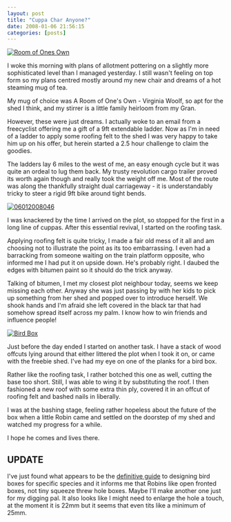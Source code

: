 ```yaml
---
layout: post
title: "Cuppa Char Anyone?"
date: 2008-01-06 21:56:15
categories: [posts]
---
```


[![Room of Ones Own](https://farm3.static.flickr.com/2277/2172114411_130d3b5a84_m.jpg)](https://www.flickr.com/photos/warriorwomen/2172114411/)

I woke this morning with plans of allotment pottering on a slightly more sophisticated level than I managed yesterday. I still wasn't feeling on top form so my plans centred mostly around my new chair and dreams of a hot steaming mug of tea.

My mug of choice was A Room of One's Own - Virginia Woolf, so apt for the shed I think, and my stirrer is a little family heirloom from my Gran.

However, these were just dreams. I actually woke to an email from a freecyclist offering me a gift of a 9ft extendable ladder. Now as I'm in need of a ladder to apply some roofing felt to the shed I was very happy to take him up on his offer, but herein started a 2.5 hour challenge to claim the goodies.

The ladders lay 6 miles to the west of me, an easy enough cycle but it was quite an ordeal to lug them back. My trusty revolution cargo trailer proved its worth again though and really took the weight off me. Most of the route was along the thankfully straight dual carriageway - it is understandably tricky to steer a rigid 9ft bike around tight bends.

[![06012008046](https://farm3.static.flickr.com/2291/2172111281_0d3b77182e.jpg)](https://www.flickr.com/photos/warriorwomen/2172111281/)

I was knackered by the time I arrived on the plot, so stopped for the first in a long line of cuppas. After this essential revival, I started on the roofing task.

Applying roofing felt is quite tricky, I made a fair old mess of it all and am choosing not to illustrate the point as its too embarrassing. I even had a barracking from someone waiting on the train platform opposite, who informed me I had put it on upside down. He's probably right. I daubed the edges with bitumen paint so it should do the trick anyway.

Talking of bitumen, I met my closest plot neighbour today, seems we keep missing each other. Anyway she was just passing by with her kids to pick up something from her shed and popped over to introduce herself. We shook hands and I'm afraid she left covered in the black tar that had somehow spread itself across my palm. I know how to win friends and influence people!

[![Bird Box](https://farm3.static.flickr.com/2148/2172907774_de0e07887e_m.jpg)](https://www.flickr.com/photos/warriorwomen/2172907774/)

Just before the day ended I started on another task. I have a stack of wood offcuts lying around that either littered the plot when I took it on, or came with the freebie shed. I've had my eye on one of the planks for a bird box.

Rather like the roofing task, I rather botched this one as well, cutting the base too short. Still, I was able to wing it by substituting the roof. I then fashioned a new roof with some extra thin ply, covered it in an offcut of roofing felt and bashed nails in liberally.

I was at the bashing stage, feeling rather hopeless about the future of the box when a little Robin came and settled on the doorstep of my shed and watched my progress for a while.

I hope he comes and lives there.

## UPDATE

I've just found what appears to be the [definitive guide](https://www.bto.org/notices/nestbox.pdf) to designing bird boxes for specific species and it informs me that Robins like open fronted boxes, not tiny squeeze threw hole boxes. Maybe I'll make another one just for my digging pal. It also looks like I might need to enlarge the hole a touch, at the moment it is 22mm but it seems that even tits like a minimum of 25mm.
